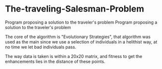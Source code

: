 # The-traveling-Salesman-Problem
Program proposing a solution to the traveler's problem
Program proposing a solution to the traveler's problem

The core of the algorithm is "Evolutionary Strategies", that algorithm was used as the main since we 
use a selection of individuals in a helithist way, at no time we let bad individuals pass.

The way data is taken is within a 20x20 matrix, and fitness to get the enhancements lies in the distance of these points.
